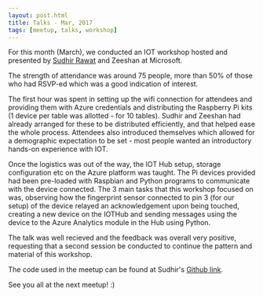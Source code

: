 ```yaml
---
layout: post.html
title: Talks - Mar, 2017
tags: [meetup, talks, workshop]
---
```


For this month (March), we conducted an IOT workshop hosted and presented by [Sudhir Rawat](https://twitter.com/rawatsudhir) and Zeeshan at Microsoft.

The strength of attendance was around 75 people, more than 50% of those who had RSVP-ed which was a good indication of interest.

The first hour was spent in setting up the wifi connection for attendees and providing them with Azure credentials and distributing the Raspberry Pi kits (1 device per table was allotted - for 10 tables). Sudhir and Zeeshan had already arranged for these to be distributed efficiently, and that helped ease the whole process. Attendees also introduced themselves which allowed for a demographic expectation to be set  - most people wanted an introductory hands-on experience with IOT. 

Once the logistics was out of the way, the IOT Hub setup, storage configuration etc on the Azure platform was taught. The Pi devices provided had been pre-loaded with Raspbian and Python programs to communicate with the device connected. The 3 main tasks that this workshop focused on was, observing how the fingerprint sensor connected to pin 3 (for our setup) of the device relayed an acknowledgement upon being touched, creating a new device on the IOTHub and sending messages using the device to the Azure Analytics module in the Hub using Python.

The talk was well recieved and the feedback was overall very positive, requesting that a second session be conducted to continue the pattern and material of this workshop.

The code used in the meetup can be found at Sudhir's [Github link](https://github.com/rawatsudhir/RaspberryPiPythonIoT).

See you all at the next meetup! :) 
